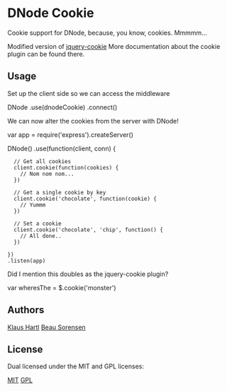 DNode Cookie
============

Cookie support for DNode, because, you know, cookies. Mmmmm...

Modified version of [jquery-cookie](https://github.com/carhartl/jquery-cookie)
More documentation about the cookie plugin can be found there.

Usage
-----

Set up the client side so we can access the middleware

  <script src="dnode.js"></script>
  <script src="dnode.cookie.js"></script>

  DNode
    .use(dnodeCookie)
    .connect()


We can now alter the cookies from the server with DNode!

  var app = require('express').createServer()

  DNode()
    .use(function(client, conn) {
      
      // Get all cookies
      client.cookie(function(cookies) {
        // Nom nom nom...
      })

      // Get a single cookie by key
      client.cookie('chocolate', function(cookie) {
        // Yummm
      })

      // Set a cookie
      client.cookie('chocolate', 'chip', function() {
        // All done..
      })

    })
    .listen(app)

Did I mention this doubles as the jquery-cookie plugin?

  var wheresThe = $.cookie('monster')


Authors
-------

[Klaus Hartl](https://github.com/carhartl)
[Beau Sorensen](https://github.com/sorensen)

License
-------

Dual licensed under the MIT and GPL licenses:

[MIT](http://www.opensource.org/licenses/mit-license.php)
[GPL](http://www.gnu.org/licenses/gpl.html)

